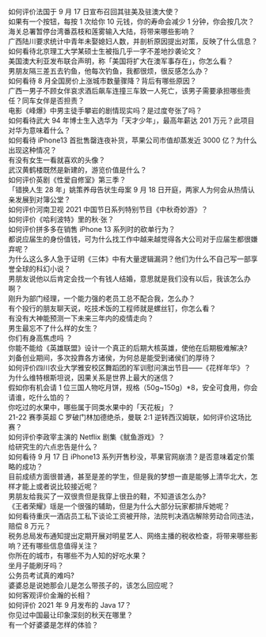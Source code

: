 如何评价法国于 9 月 17 日宣布召回其驻美及驻澳大使？  
如果有一个按钮，每按 1 次给你 10 元钱，你的寿命会减少 1 分钟，你会按几次？  
海关总署暂停台湾番荔枝和莲雾输入大陆，将带来哪些影响？  
广西陆川要求统计中青年未娶媳妇人数，并剖析原因提出对策，反映了什么信息？  
如何看待北京理工大学某硕士生被指几乎一字不差地抄袭论文？  
美国澳大利亚发布联合声明，称「美国将扩大在澳军事存在」，你怎么看？  
男朋友隔三差五去钓鱼，他每次钓鱼，我都很烦，很反感怎么办？  
如何看待 8 月全国房价上涨城市数量骤降？背后有哪些原因？  
广西一男子不顾女伴哀求酒后飙车连撞三车致一人死亡，该男子需要承担哪些责任？同车女伴是否担责？  
电影《峰爆》中男主徒手攀岩的剧情现实吗？是过度夸张了吗？  
如何看待武大 94 年博士生入选华为「天才少年」，最高年薪达 201 万元？此项目对华为意味着什么？  
如何看待 iPhone13 首批售罄连夜补货，苹果公司市值却蒸发近 3000 亿？为什么出现这种情况？  
有没有女生一看就喜欢的头像？  
武汉黄鹤楼既然是新建的，游览价值是什么？  
如何评价英剧《性爱自修室》第三季？  
「错换人生 28 年」姚策养母告状生母案 9 月 18 日开庭，两家人为何会从热情认亲发展到对簿公堂？  
如何评价河南卫视 2021 中国节日系列特别节目《中秋奇妙游》？  
如何评价《哈利波特》里的秋·张？  
如何评价拼多多在销售 iPhone 13 系列时的砍单行为？  
都说应届生的身份值钱，可为什么找工作中越来越觉得各大公司对于应届生都很嫌弃呢？  
为什么这么多人急于证明《三体》中有大量逻辑漏洞？他们为什么不自己写一部享誉全球的科幻小说？  
男朋友说他以后肯定会找一个有钱人结婚，意思就是我们没有以后，我该怎么办啊？  
刚升为部门经理，一个能力强的老员工总不配合我，怎么办？  
有个投行的朋友聊天说，吃技术饭的工程师就是螺丝钉，你怎么看？  
有没有大神能预测一下未来三年内的疫情走向？  
男生最忘不了什么样的女生？  
你们有身高焦虑吗 ？  
你能不能给《英雄联盟》设计一个真正的后期大核英雄，使他在后期极难解决?  
刘备创业期间，多次投靠各方诸侯，为何总是能受到诸侯们的厚待？  
如何评价四川农业大学雅安校区舞蹈团的军训慰问演出节目——《花样年华》？  
为什么维特根斯坦说，因果关系是世界上最大的迷信？  
假如你有机会请 1 位三国人物吃月饼，规格（50g~150g）*8，安全可食用，你会请谁，吃什么馅的？  
你吃过的水果中，哪些属于同类水果中的「天花板」？  
21-22 赛季英超 C 罗破门林加德绝杀，曼联 2:1 逆转西汉姆联，如何评价这场比赛？  
如何评价李政宰主演的 Netflix 剧集《鱿鱼游戏》？  
给研究生的六点忠告是什么？  
如何看待 9 月 17 日 iPhone13 系列开售秒没，苹果官网崩溃？是否意味着定价策略的成功？  
目前成绩方面很普通，甚至是差的学生，但是我的梦想一直是能够上清华北大，怎样才能上或者说比较接近呢？  
男朋友给我买了一双很贵但是我穿上很丑的鞋，不知道该怎么办?  
《王者荣耀》瑶是一个很强的辅助，但是为什么大部分玩家都排斥她呢？  
如何看待重庆一酒店员工私下谈论工资被开除，法院判决酒店解除劳动合同违法，赔偿 8 万元？  
税务总局发布通知提出定期开展对明星艺人、网络主播的税收检查，将带来哪些影响？还有哪些信息值得关注？  
你所在的城市，有哪些不为人知的好吃水果？  
坐月子能刷牙吗？  
公务员考试真的难吗?  
婆婆总是说她那会儿是怎么带孩子的，该怎么回应呢？  
如何客观评价金瀚的长相？  
如何评价 2021 年 9 月发布的 Java 17？  
你见过中国最让印象深刻的秋天在哪里？  
有一个好婆婆是怎样的体验？  
